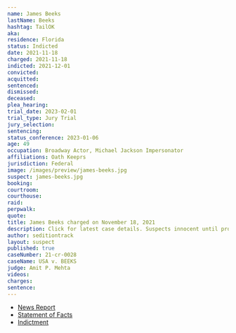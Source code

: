 ```yaml
---
name: James Beeks
lastName: Beeks
hashtag: TailOK
aka:
residence: Florida
status: Indicted
date: 2021-11-18
charged: 2021-11-18
indicted: 2021-12-01
convicted:
acquitted:
sentenced:
dismissed:
deceased:
plea_hearing:
trial_date: 2023-02-01
trial_type: Jury Trial
jury_selection:
sentencing:
status_conference: 2023-01-06
age: 49
occupation: Broadway Actor, Michael Jackson Impersonator
affiliations: Oath Keeprs
jurisdiction: Federal
image: /images/preview/james-beeks.jpg
suspect: james-beeks.jpg
booking:
courtroom:
courthouse:
raid:
perpwalk:
quote:
title: James Beeks charged on November 18, 2021
description: Click for latest case details. Suspects innocent until proven guilty.
author: seditiontrack
layout: suspect
published: true
caseNumber: 21-cr-0028
caseName: USA v. BEEKS
judge: Amit P. Mehta
videos:
charges:
sentence:
---
```

- [News Report](https://www.wpsdlocal6.com/news/florida-man-playing-judas-in-jesus-christ-superstar-accused-in-jan-6-capitol-riot/article_031a5be2-4e45-11ec-b6e1-abd1cda0b6e9.html)
- [Statement of Facts](https://www.justice.gov/usao-dc/case-multi-defendant/file/1471116/download)
- [Indictment](https://www.justice.gov/usao-dc/case-multi-defendant/file/1515146/download)
